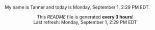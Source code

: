 My name is Tanner and today is Monday, September 1, 2:29 PM EDT.

<p align="center">This <i>README</i> file is generated <b>every 3 hours</b>!</br>Last refresh: Monday, September 1, 2:29 PM EDT<br /></p>
